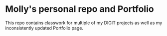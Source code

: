 # Molly's personal repo and Portfolio

This repo contains classwork for multiple of my DIGIT projects as well as my inconsistently updated Portfolio page.
